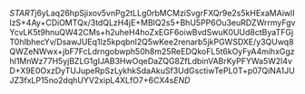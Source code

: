 $START$j6yLaq26hpSjixov5vnPg2tLLg0rbMCMziSvgrFXQr9e2s5kHExaMAiwlIlzS+4Ay+CDiOMTQx/3tdQLzH4jE+MBlQ2s5+BhU5PP6Ou3euRDZWrrmyFgvYcvLK5t9hnuQW42CMs+h2uheH4hoZxEGF6oiwBvdSwuK0UUd8ctByaTFGjT0hIbhecYv/DsawJUEq1lz5kpqbnl2Q5wKee2renarb5jkPGWSDXE/y3QUwq8QWZeNWwx+jbF7FcLdrngobwph50h8m25ReEDQkoFL5t6kOyFyA4mihxGgzhl1MnWz77H5yjBZLG1gIJAB3HwOqeDaZQG8ZfLdbinVABrKyPFYWa5W2l4vD+X9E0OxzDyTUJupeRpSzLykhkSdaAkuSf3UdGsctiwTePL0T+p07QiNA1JUJZ3fxLP15no2dqhUYV2xipL4XLfO7+6CX4s$END$